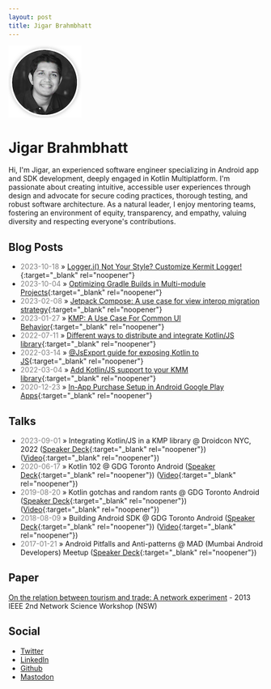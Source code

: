 ```yaml
---
layout: post
title: Jigar Brahmbhatt
---
```


![profile photo](/me.png)

# Jigar Brahmbhatt

Hi, I'm Jigar, an experienced software engineer specializing in Android app and SDK development, deeply engaged in Kotlin Multiplatform. I'm passionate about creating intuitive, accessible user experiences through design and advocate for secure coding practices, thorough testing, and robust software architecture. As a natural leader, I enjoy mentoring teams, fostering an environment of equity, transparency, and empathy, valuing diversity and respecting everyone's contributions.

## Blog Posts

- <span style="color: grey">2023-10-18</span> » [Logger.i() Not Your Style? Customize Kermit Logger!](https://touchlab.co/kermit-custom-logger){:target="_blank" rel="noopener"}
- <span style="color: grey">2023-10-04</span> » [Optimizing Gradle Builds in Multi-module Projects](https://touchlab.co/optimizing-gradle-builds-in-Multi-module-projects){:target="_blank" rel="noopener"}
- <span style="color: grey">2023-02-08</span> » [Jetpack Compose: A use case for view interop migration strategy](https://touchlab.co/jetpack-compose-a-use-case-for-view-interop-migration-strategy/){:target="_blank" rel="noopener"}
- <span style="color: grey">2023-01-27</span> » [KMP: A Use Case For Common UI Behavior](https://touchlab.co/kmp-a-use-case-for-common-ui-behavior/){:target="_blank" rel="noopener"}
- <span style="color: grey">2022-07-11</span> » [Different ways to distribute and integrate Kotlin/JS library](https://dev.to/touchlab/different-ways-to-distribute-and-integrate-kotlinjs-library-1hg3){:target="_blank" rel="noopener"}
- <span style="color: grey">2022-03-14</span> » [@JsExport guide for exposing Kotlin to JS](https://dev.to/touchlab/jsexport-guide-for-exposing-kotlin-to-js-20l9){:target="_blank" rel="noopener"}
- <span style="color: grey">2022-03-04</span> » [Add Kotlin/JS support to your KMM library](https://dev.to/touchlab/add-kotlinjs-support-to-your-kmm-library-48d9){:target="_blank" rel="noopener"}
- <span style="color: grey">2020-12-23</span> » [In-App Purchase Setup in Android Google Play Apps](https://www.namiml.com/blog/set-up-iap-google-play-android-app){:target="_blank" rel="noopener"}

## Talks

- <span style="color: grey">2023-09-01</span> » Integrating Kotlin/JS in a KMP library @ Droidcon NYC, 2022 ([Speaker Deck](https://speakerdeck.com/findjigar/js-in-a-kmp-library){:target="_blank" rel="noopener"}) ([Video](https://youtu.be/ZWTkvQz9VUI){:target="_blank" rel="noopener"})
- <span style="color: grey">2020-06-17</span> » Kotlin 102 @ GDG Toronto Android ([Speaker Deck](https://speakerdeck.com/findjigar/kotlin-102){:target="_blank" rel="noopener"}) ([Video](https://www.youtube.com/watch?v=O6EmGzAGnuk){:target="_blank" rel="noopener"})
- <span style="color: grey">2019-08-20</span> » Kotlin gotchas and random rants @ GDG Toronto Android ([Speaker Deck](https://speakerdeck.com/findjigar/kotlin-gotchas-and-random-rants){:target="_blank" rel="noopener"}) ([Video](https://www.youtube.com/watch?v=mNviUg0ocsk){:target="_blank" rel="noopener"})
- <span style="color: grey">2018-08-09</span> » Building Android SDK @ GDG Toronto Android ([Speaker Deck](https://speakerdeck.com/findjigar/building-android-sdk){:target="_blank" rel="noopener"}) ([Video](https://www.youtube.com/watch?v=epwAhLWkPCY){:target="_blank" rel="noopener"})
- <span style="color: grey">2017-01-21</span> » Android Pitfalls and Anti-patterns @ MAD (Mumbai Android Developers) Meetup ([Speaker Deck](https://speakerdeck.com/findjigar/android-pitfalls-and-anti-patterns){:target="_blank" rel="noopener"})

## Paper

[On the relation between tourism and trade: A network experiment](https://ieeexplore.ieee.org/document/6609197) - 2013 IEEE 2nd Network Science Workshop (NSW)

## Social

- [Twitter](https://twitter.com/shaktiman_droid)
- [LinkedIn](https://www.linkedin.com/in/shaktiman-droid/)
- [Github](https://github.com/findjigar/)
- [Mastodon](https://mastodon.social/@jabbar_jigariyo)
